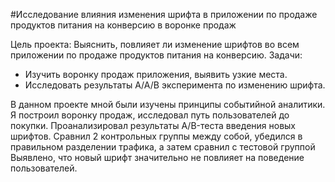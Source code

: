 #Исследование влияния изменения шрифта в приложении по продаже продуктов питания на конверсию в воронке продаж

Цель проекта: Выяснить, повлияет ли изменение шрифтов во всем приложении по продаже продуктов питания на конверсию.
Задачи:
- Изучить воронку продаж приложения, выявить узкие места.
- Исследовать результаты А/А/В эксперимента по изменению шрифта.

В данном проекте мной были изучены принципы событийной аналитики. Я построил
воронку продаж, исследовал путь пользователей до покупки. Проанализировал
результаты A/B-теста введения новых шрифтов. Сравнил 2 контрольных группы между
собой, убедился в правильном разделении трафика, а затем сравнил с тестовой группой
Выявлено, что новый шрифт значительно не повлияет на поведение пользователей.
